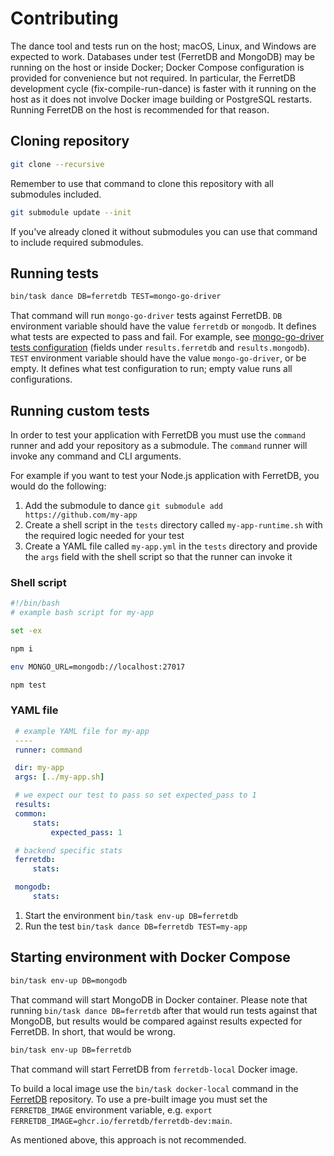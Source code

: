 # Contributing

The dance tool and tests run on the host; macOS, Linux, and Windows are expected to work.
Databases under test (FerretDB and MongoDB) may be running on the host or inside Docker; Docker Compose configuration is provided for convenience but not required.
In particular, the FerretDB development cycle (fix-compile-run-dance) is faster with it running on the host as it does not involve Docker image building or PostgreSQL restarts.
Running FerretDB on the host is recommended for that reason.

## Cloning repository

```sh
git clone --recursive
```

Remember to use that command to clone this repository with all submodules included.

```sh
git submodule update --init
```

If you've already cloned it without submodules you can use that command
to include required submodules.

## Running tests

```sh
bin/task dance DB=ferretdb TEST=mongo-go-driver
```

That command will run `mongo-go-driver` tests against FerretDB.
`DB` environment variable should have the value `ferretdb` or `mongodb`.
It defines what tests are expected to pass and fail.
For example, see [mongo-go-driver tests configuration](https://github.com/FerretDB/dance/blob/main/tests/mongo-go-driver.yml) (fields under `results.ferretdb` and `results.mongodb`).
`TEST` environment variable should have the value `mongo-go-driver`, or be empty.
It defines what test configuration to run; empty value runs all configurations.

## Running custom tests

In order to test your application with FerretDB you must use the `command` runner and add your repository as a submodule.
The `command` runner will invoke any command and CLI arguments.

For example if you want to test your Node.js application with FerretDB, you would do the following:

1. Add the submodule to dance `git submodule add https://github.com/my-app`
2. Create a shell script in the `tests` directory called `my-app-runtime.sh` with the required logic needed for your test
3. Create a YAML file called `my-app.yml` in the `tests` directory and provide the `args` field with the shell script so that the runner can invoke it

### Shell script

```sh
#!/bin/bash
# example bash script for my-app

set -ex

npm i

env MONGO_URL=mongodb://localhost:27017

npm test
```

### YAML file

```yaml
 # example YAML file for my-app
 ----
 runner: command

 dir: my-app
 args: [../my-app.sh]

 # we expect our test to pass so set expected_pass to 1
 results:
 common:
     stats:
         expected_pass: 1

 # backend specific stats
 ferretdb:
     stats:

 mongodb:
     stats:

```

1. Start the environment `bin/task env-up DB=ferretdb`
2. Run the test `bin/task dance DB=ferretdb TEST=my-app`

## Starting environment with Docker Compose

```sh
bin/task env-up DB=mongodb
```

That command will start MongoDB in Docker container.
Please note that running `bin/task dance DB=ferretdb` after that would run tests against that MongoDB, but results would be compared against results expected for FerretDB.
In short, that would be wrong.

```sh
bin/task env-up DB=ferretdb
```

That command will start FerretDB from `ferretdb-local` Docker image.

To build a local image use the `bin/task docker-local` command in the [FerretDB](https://github.com/FerretDB/FerretDB) repository.
To use a pre-built image you must set the `FERRETDB_IMAGE` environment variable, e.g. `export FERRETDB_IMAGE=ghcr.io/ferretdb/ferretdb-dev:main`.

As mentioned above, this approach is not recommended.
